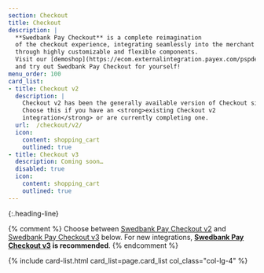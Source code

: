 ```yaml
---
section: Checkout
title: Checkout
description: |
  **Swedbank Pay Checkout** is a complete reimagination
  of the checkout experience, integrating seamlessly into the merchant website
  through highly customizable and flexible components.
  Visit our [demoshop](https://ecom.externalintegration.payex.com/pspdemoshop)
  and try out Swedbank Pay Checkout for yourself!
menu_order: 100
card_list:
- title: Checkout v2
  description: |
    Checkout v2 has been the generally available version of Checkout since 2018.
    Choose this if you have an <strong>existing Checkout v2
    integration</strong> or are currently completing one.
  url:  /checkout/v2/
  icon:
    content: shopping_cart
    outlined: true
- title: Checkout v3
  description: Coming soon…
  disabled: true
  icon:
    content: shopping_cart
    outlined: true
---
```


{:.heading-line}

{% comment %}
Choose between [Swedbank Pay Checkout v2][checkout-2] and [Swedbank Pay
Checkout v3][checkout-3] below. For new integrations, **[Swedbank Pay
Checkout v3][checkout-3] is recommended**.
{% endcomment %}

{% include card-list.html card_list=page.card_list col_class="col-lg-4" %}

[checkout-2]: /checkout/v2
[checkout-3]: /checkout/v3
